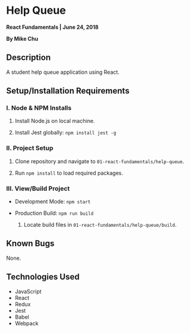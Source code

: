 # Help Queue

**React Fundamentals | June 24, 2018**

**By Mike Chu**

## Description

A student help queue application using React.

## Setup/Installation Requirements

### I. Node & NPM Installs

1. Install Node.js on local machine.

2. Install Jest globally: `npm install jest -g`

### II. Project Setup

1. Clone repository and navigate to `01-react-fundamentals/help-queue`.

2. Run `npm install` to load required packages.

### III. View/Build Project

- Development Mode: `npm start`

- Production Build: `npm run build`

  1. Locate build files in `01-react-fundamentals/help-queue/build`.

## Known Bugs

None.

## Technologies Used

- JavaScript
- React
- Redux
- Jest
- Babel
- Webpack

